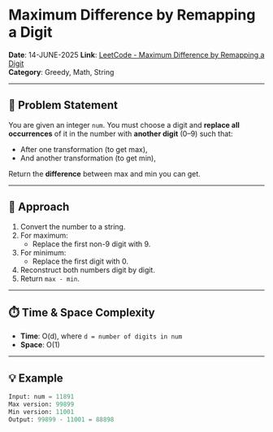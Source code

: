 # Maximum Difference by Remapping a Digit

**Date**: 14-JUNE-2025
**Link**: [LeetCode - Maximum Difference by Remapping a Digit](https://leetcode.com/problems/maximum-difference-by-remapping-a-digit/)  
**Category**: Greedy, Math, String

---

## 🧩 Problem Statement

You are given an integer `num`. You must choose a digit and **replace all occurrences** of it in the number with **another digit** (0–9) such that:

- After one transformation (to get max),
- And another transformation (to get min),

Return the **difference** between max and min you can get.

---

## 🚀 Approach

1. Convert the number to a string.
2. For maximum:
   - Replace the first non-9 digit with 9.
3. For minimum:
   - Replace the first digit with 0.
4. Reconstruct both numbers digit by digit.
5. Return `max - min`.

---

## ⏱️ Time & Space Complexity

- **Time**: O(d), where `d = number of digits in num`
- **Space**: O(1)

---

## 💡 Example

```python
Input: num = 11891
Max version: 99899
Min version: 11001
Output: 99899 - 11001 = 88898

